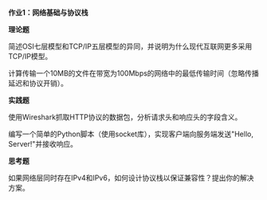 **作业1：网络基础与协议栈**

**理论题**

简述OSI七层模型和TCP/IP五层模型的异同，并说明为什么现代互联网更多采用TCP/IP模型。

计算传输一个10MB的文件在带宽为100Mbps的网络中的最低传输时间（忽略传播延迟和协议开销）。

**实践题**

使用Wireshark抓取HTTP协议的数据包，分析请求头和响应头的字段含义。

编写一个简单的Python脚本（使用socket库），实现客户端向服务端发送"Hello, Server!"并接收响应。

**思考题**

如果网络层同时存在IPv4和IPv6，如何设计协议栈以保证兼容性？提出你的解决方案。
